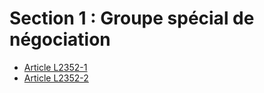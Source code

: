 # Section 1 : Groupe spécial de négociation

* [Article L2352-1](./LEGIARTI000006902212.md)
* [Article L2352-2](./LEGIARTI000006902213.md)
